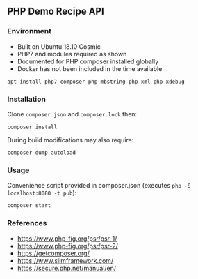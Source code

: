 ## PHP Demo Recipe API

### Environment

- Built on Ubuntu 18.10 Cosmic
- PHP7 and modules required as shown
- Documented for PHP composer installed globally
- Docker has not been included in the time available

`apt install php7 composer php-mbstring php-xml php-xdebug`

### Installation

Clone `composer.json` and `composer.lock` then:

    composer install

During build modifications may also require:

    composer dump-autoload

### Usage

Convenience script provided in composer.json
(executes `php -S localhost:8080 -t pub`):

    composer start

### References

- https://www.php-fig.org/psr/psr-1/
- https://www.php-fig.org/psr/psr-2/
- https://getcomposer.org/
- https://www.slimframework.com/
- https://secure.php.net/manual/en/

